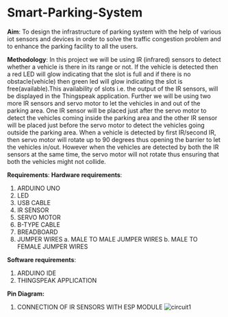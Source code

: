 # Smart-Parking-System


**Aim**: 
To design the infrastructure of parking system with the help of 
various iot sensors and devices in order to solve the traffic 
congestion problem and to enhance the parking facility to all the 
users.


**Methodology**: 
In this project we will be using IR (infrared) sensors to detect 
whether a vehicle is there in its range or not. If the vehicle is 
detected then a red LED will glow indicating that the slot is full 
and if there is no obstacle(vehicle) then green led will glow 
indicating the slot is free(available).This availability of slots i.e. 
the output of the IR sensors, will be displayed in the Thingspeak 
application.
Further we will be using two more IR sensors and servo motor to 
let the vehicles in and out of the parking area. One IR sensor will 
be placed just after the servo motor to detect the vehicles 
coming inside the parking area and the other IR sensor will be 
placed just before the servo motor to detect the vehicles going 
outside the parking area. When a vehicle is detected by first 
IR/second IR, then servo motor will rotate up to 90 degrees thus 
opening the barrier to let the vehicles in/out. However when the 
vehicles are detected by both the IR sensors at the same time, 
the servo motor will not rotate thus ensuring that both the 
vehicles might not collide.

**Requirements**:
**Hardware requirements**:
1. ARDUINO UNO
2. LED
3. USB CABLE
4. IR SENSOR
5. SERVO MOTOR
6. B-TYPE CABLE
7. BREADBOARD
8. JUMPER WIRES
    a. MALE TO MALE JUMPER WIRES
    b. MALE TO FEMALE JUMPER WIRES

**Software requirements**:
1. ARDUINO IDE
2. THINGSPEAK APPLICATION

**Pin Diagram:**
1. CONNECTION OF IR SENSORS WITH ESP MODULE
![circuit1](https://user-images.githubusercontent.com/100076307/227828850-a04f6c2f-7b0e-4cf4-8a2b-20c45360c65e.png)

